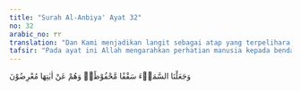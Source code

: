 ```yaml
---
title: "Surah Al-Anbiya' Ayat 32"
no: 32
arabic_no: ٣٢
translation: "Dan Kami menjadikan langit sebagai atap yang terpelihara, namun mereka tetap berpaling dari tanda-tanda (kebesaran Allah) itu (matahari, bulan, angin, awan, dan lain-lain)."
tafsir: "Pada ayat ini Allah mengarahkan perhatian manusia kepada benda-benda langit, yang diciptakan-Nya sedemikian rupa sehingga masing-masing berjalan dan beredar dengan teratur, tanpa jatuh berguguran atau bertabrakan satu sama lainnya. Semua itu dipelihara dengan suatu kekuatan yang disebut \"daya tarik menarik\" antara benda-benda langit itu, termasuk matahari dan bumi. Ini juga merupakan bukti yang nyata tentang wujud dan kekuasaan Allah. Akan tetapi banyak orang tidak memperhatikan bukti-bukti tersebut.\n\nPadahal kalau kita naik pesawat terbang di atas ketinggian 10.000 mil, kita melihat awan di bawah kita, hujan yang turun pun di bawah kita, sehingga tampak jelas bumi ini dilapisi langit yang sangat kuat dan atmosfir bumi serta zat oksigen yang diperlukan manusia dan berbagai makhluk tumbuh-tumbuhan dan hewan tetap terpelihara dibatasi oleh langit yang sangat kuat terjaga itu.\n\nMenurut para saintis, ayat ini menegaskan bahwa langit adalah atap yang terpelihara. Sebagaimana layaknya sebuah atap, langit berfungsi untuk melindungi segala sesuatu yang ada di bawahnya, termasuk manusia. Berbeda dengan bulan, karena ia tidak memiliki pelindung, maka kita mendapatkan permukaan bulan sangat tidak rata, dipenuhi dengan kawah-kawah akibat tumbukan dengan meteor. Atmosfer bumi menghancurkan semua meteor yang mendekati bumi dan memfilter sinar yang berbahaya, yang berasal dari ledakan energi fusi di matahari. Atmosfer hanya membiarkan masuk sinar, gelombang radio yang tidak berbahaya. Sinar ultra violet misalnya. Sinar ini hanya dibiarkan masuk dalam kadar tertentu yang sangat dibutuhkan oleh tumbuhan untuk melakukan fotosintesa, dan pada gilirannya memberikan manfaat bagi manusia. Dalam lapisan atmosfer, terdapat sebuah pelindung yang disebut \"Sabuk radiasi Van Allen\" yang melindungi bumi dari benda-benda langit yang menuju bumi. Demikianlah, langit telah berperan sebagai atap pelindung bagi mahluk di muka bumi.\n\nAtap langit ini akan terus terpelihara selama bumi ini ada, karena lapisan-lapisan pelindung ini terkait dengan struktur inti bumi. Sabuk Van Allen dihasilkan dari interaksi medan magnet yang dihasilkan oleh inti bumi. Inti bumi banyak mengandung logam-logam magnetik, seperti besi dan nikel. Nukleusnya sendiri terdiri dari dua bagian, inti dalamnya padat dan inti luarnya cair. Kedua lapisan ini masing-masing berputar seiring dengan rotasi bumi. Perputaran ini menimbulkan efek magnetik pada logam-logam dalam struktur bumi yang pada gilirannya membentuk medan magnetik. Sabuk Van Allen merupakan perpanjangan dari medan magnet ini yang terbentang sampai lapisan atmosfer terluar.\n\nBetapa ilmu dan kebijaksanaan Allah yang selalu melindungi mahluk ciptaan-Nya. Mengapa hal-hal demikian tidak dipahami oleh banyak manusia, sehingga mereka masih berpaling dari kebenaran dan kekuasaan Allah, padahal begitu jelas tanda-tanda kekuasaan Allah di alam ini."
---
```

وَجَعَلْنَا السَّمَاۤءَ سَقْفًا مَّحْفُوْظًاۚ وَهُمْ عَنْ اٰيٰتِهَا مُعْرِضُوْنَ 